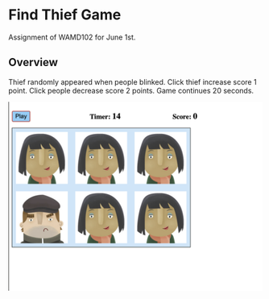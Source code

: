 # Find Thief Game
Assignment of WAMD102 for June 1st.

## Overview
Thief randomly appeared when people blinked.
Click thief increase score 1 point.
Click people decrease score 2 points.
Game continues 20 seconds.

![](https://github.com/rowaxl/find-thief/blob/master/asset/overview.png?raw=true)